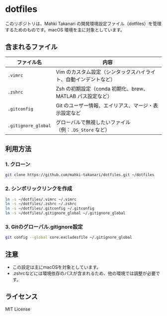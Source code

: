 # dotfiles

このリポジトリは、Mahki Takanari の開発環境設定ファイル（dotfiles）を管理するためのものです。macOS 環境を主に対象としています。

## 含まれるファイル

| ファイル名             | 内容                                                    |
|------------------------|---------------------------------------------------------|
| `.vimrc`               | Vim のカスタム設定（シンタックスハイライト、自動インデントなど） |
| `.zshrc`               | Zsh の初期設定（conda 初期化、brew、MATLAB パス設定など） |
| `.gitconfig`           | Git のユーザー情報、エイリアス、マージ・表示設定など       |
| `.gitignore_global`    | グローバルで無視したいファイル（例：`.DS_Store` など）       |

## 利用方法

### 1. クローン

```bash
git clone https://github.com/mahki-takanari/dotfiles.git ~/dotfiles
```

### 2. シンボリックリンクを作成

```bash
ln -s ~/dotfiles/.vimrc ~/.vimrc
ln -s ~/dotfiles/.zshrc ~/.zshrc
ln -s ~/dotfiles/.gitconfig ~/.gitconfig
ln -s ~/dotfiles/.gitignore_global ~/.gitignore_global
```

### 3. Gitのグローバル.gitignore設定
```bash
git config --global core.excludesfile ~/.gitignore_global
```

## 注意
- この設定は主にmacOSを対象としています。
- .zshrcなどには環境依存のパスが含まれるため、他の環境では調整が必要です。

## ライセンス
MIT License
